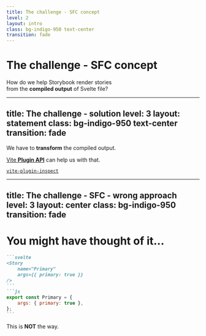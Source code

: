 ```yaml
---
title: The challenge - SFC concept
level: 2
layout: intro
class: bg-indigo-950 text-center
transition: fade
---
```


<h1 class="!text-7xl">
The challenge - <strong>SFC</strong> concept
</h1>
<p class="!mt-6  font-serif text-3xl">
How do we help <logos-storybook-icon /> Storybook render stories<br>
from the <strong>compiled output</strong> of <logos-svelte-icon /> Svelte file?
</p>

---
title: The challenge - solution
level: 3
layout: statement
class: bg-indigo-950 text-center
transition: fade
---

<p class="text-5xl">
We have to <strong>transform</strong> the compiled output.
</p>

<v-click>
<p class="!mt-8 font-serif text-4xl">
<logos-vitejs /> <a href="https://vite.dev/guide/api-plugin#transforming-custom-file-types">Vite <strong>Plugin API</strong></a> can help us with that.
</p>
</v-click>

<v-click>
<p class="!mt-16 text-3xl">
<logos-vitejs /> <a href="https://github.com/antfu-collective/vite-plugin-inspect"><code>vite-plugin-inspect</code></a>
</p>
</v-click>

---
title: The challenge - SFC - wrong approach
level: 3
layout: center
class: bg-indigo-950
transition: fade
---

<h1 class="!mb-10">
You might have thought of it...
</h1>

````md magic-move
```svelte
<Story
    name="Primary"
    args={{ primary: true }}
/>
```
```js
export const Primary = {
    args: { primary: true },
};
```
````
<v-click>

<twemoji-cross-mark class="fixed top-[210px] left-[430px] text-8xl" />

<p class="!mt-12 font-serif text-3xl text-center">
This is <strong>NOT</strong> the way.
</p>
</v-click>